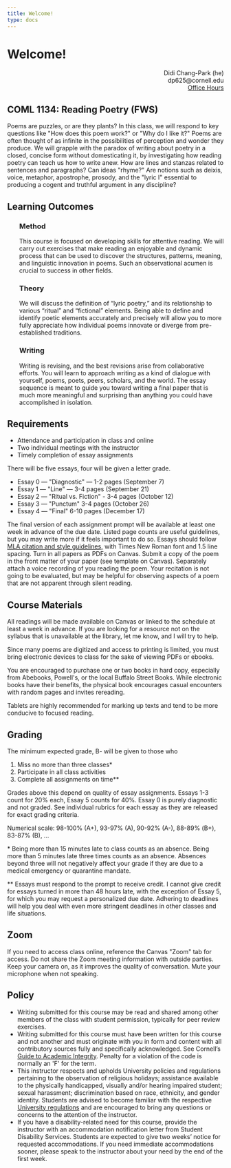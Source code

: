 ```yaml
---
title: Welcome!
type: docs
---
```


# Welcome!
<div style="text-align:right">
Didi Chang-Park (he)<br>
dp625@cornell.edu<br>
<a href="https://calendly.com/dp625">Office Hours</a>
</div>

## COML 1134: Reading Poetry (FWS)                      

Poems are puzzles, or are they plants? In this class, we will respond to key questions like "How does this poem work?" or "Why do I like it?" Poems are often thought of as infinite in the possibilities of perception and wonder they produce. We will grapple with the paradox of writing about poetry in a closed, concise form without domesticating it, by investigating how reading poetry can teach us how to write anew. How are lines and stanzas related to sentences and paragraphs? Can ideas "rhyme?" Are notions such as deixis, voice, metaphor, apostrophe, prosody, and the "lyric I" essential to producing a cogent and truthful argument in any discipline?

## Learning Outcomes
<div style="margin-left:2em">

### Method
This course is focused on developing skills for attentive reading. We will carry out exercises that make reading an enjoyable and dynamic process that can be used to discover the structures, patterns, meaning, and linguistic innovation in poems. Such an observational acumen is crucial to success in other fields.

### Theory
We will discuss the definition of “lyric poetry,” and its relationship to various “ritual” and “fictional” elements. Being able to define and identify poetic elements accurately and precisely will allow you to more fully appreciate how individual poems innovate or diverge from pre-established traditions.

### Writing
Writing is revising, and the best revisions arise from collaborative efforts. You will learn to approach writing as a kind of dialogue with yourself, poems, poets, peers, scholars, and the world. The essay sequence is meant to guide you toward writing a final paper that is much more meaningful and surprising than anything you could have accomplished in isolation.
</div>

## Requirements

<ul>
<li>Attendance and participation in class and online
<li>Two individual meetings with the instructor
<li>Timely completion of essay assignments
</ul>

There will be five essays, four will be given a letter grade.

* Essay 0 — "Diagnostic" — 1-2 pages (September 7)
* Essay 1 — "Line" — 3-4 pages (September 21)
* Essay 2 — "Ritual vs. Fiction" - 3-4 pages (October 12)
* Essay 3 — "Punctum" 3-4 pages (October 26)
* Essay 4 — "Final" 6-10 pages (December 17)

The final version of each assignment prompt will be available at least one week in advance of the due date. Listed page counts are useful guidelines, but you may write more if it feels important to do so.
Essays should follow <a href="https://owl.purdue.edu/owl/research_and_citation/mla_style/mla_formatting_and_style_guide/mla_general_format.html">MLA citation and style guidelines,</a> with Times New Roman font and 1.5 line spacing. Turn in all papers as PDFs on Canvas. Submit a copy of the poem in the front matter of your paper (see template on Canvas). Separately attach a voice recording of you reading the poem. Your recitation is not going to be evaluated, but may be helpful for observing aspects of a poem that are not apparent through silent reading.


## Course Materials

All readings will be made available on Canvas or linked to the schedule at least a week in advance. If you are looking for a resource not on the syllabus that is unavailable at the library, let me know, and I will try to help.

Since many poems are digitized and access to printing is limited, you must bring electronic devices to class for the sake of viewing PDFs or ebooks.

You are encouraged to purchase one or two books in hard copy, especially from Abebooks, Powell's, or the local Buffalo Street Books. While electronic books have their benefits, the physical book encourages casual encounters with random pages and invites rereading.

Tablets are highly recommended for marking up texts and tend to be more conducive to focused reading.

## Grading

The minimum expected grade, B- will be given to those who
1. Miss no more than three classes*
2. Participate in all class activities
3. Complete all assignments on time**

Grades above this depend on quality of essay assignments. Essays 1-3 count for 20% each, Essay 5 counts for 40%. Essay 0 is purely diagnostic and not graded. See individual rubrics for each essay as they are released for exact grading criteria.

Numerical scale: 98-100% (A+), 93-97% (A), 90-92% (A-), 88-89% (Β+), 83-87% (B), …

*&nbsp;Being more than 15 minutes late to class counts as an absence. Being more than 5 minutes late three times counts as an absence. Absences beyond three will not negatively affect your grade if they are due to a medical emergency or quarantine mandate.

** Essays must respond to the prompt to receive credit. I cannot give credit for essays turned in more than 48 hours late, with the exception of Essay 5, for which you may request a personalized due date. Adhering to deadlines will help you deal with even more stringent deadlines in other classes and life situations.

## Zoom

If you need to access class online, reference the Canvas "Zoom" tab for access. Do not share the Zoom meeting information with outside parties. Keep your camera on, as it improves the quality of conversation. Mute your microphone when not speaking.

## Policy

* Writing submitted for this course may be read and shared among other members of the class with student permission, typically for peer review exercises.
* Writing submitted for this course must have been written for this course and not another and must originate with you in form and content with all contributory sources fully and specifically acknowledged. See Cornell’s <a href="https://theuniversityfaculty.cornell.edu/academic-integrity/">Guide to Academic Integrity</a>. Penalty for a violation of the code is normally an 'F' for the term.
* This instructor respects and upholds University policies and regulations pertaining to the observation of religious holidays; assistance available to the physically handicapped, visually and/or hearing impaired student; sexual harassment; discrimination based on race, ethnicity, and gender identity. Students are advised to become familiar with the respective <a href="https://www.dfa.cornell.edu/sites/default/files/vol6_4.pdf">University regulations</a> and are encouraged to bring any questions or concerns to the attention of the instructor.
* If you have a disability-related need for this course, provide the instructor with an accommodation notification letter from Student Disability Services. Students are expected to give two weeks’ notice for requested accommodations. If you need immediate accommodations sooner, please speak to the instructor about your need by the end of the first week.
